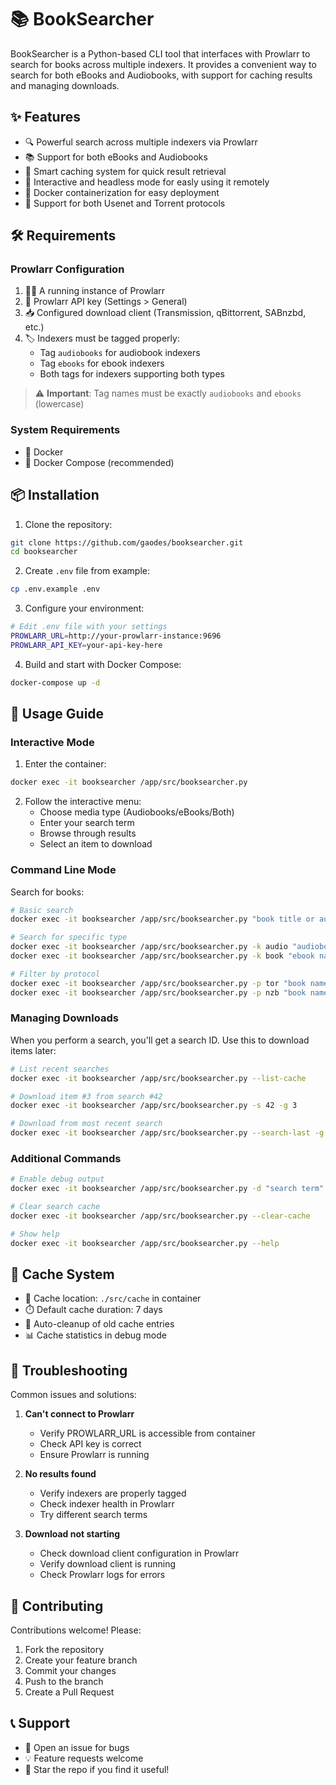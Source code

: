# 📚 BookSearcher

BookSearcher is a Python-based CLI tool that interfaces with Prowlarr to search for books across multiple indexers. It provides a convenient way to search for both eBooks and Audiobooks, with support for caching results and managing downloads.

## ✨ Features

- 🔍 Powerful search across multiple indexers via Prowlarr
- 📚 Support for both eBooks and Audiobooks
- 💾 Smart caching system for quick result retrieval
- 🎯 Interactive and headless mode for easly using it remotely
- 🐳 Docker containerization for easy deployment
- 📡 Support for both Usenet and Torrent protocols

## 🛠️ Requirements

### Prowlarr Configuration

1. 🏃‍♂️ A running instance of Prowlarr
2. 🔑 Prowlarr API key (Settings > General)
3. 📥 Configured download client (Transmission, qBittorrent, SABnzbd, etc.)
4. 🏷️ Indexers must be tagged properly:
   - Tag `audiobooks` for audiobook indexers
   - Tag `ebooks` for ebook indexers
   - Both tags for indexers supporting both types

> ⚠️ **Important**: Tag names must be exactly `audiobooks` and `ebooks` (lowercase)

### System Requirements

- 🐳 Docker
- 🔧 Docker Compose (recommended)

## 📦 Installation

1. Clone the repository:

```bash
git clone https://github.com/gaodes/booksearcher.git
cd booksearcher
```

2. Create `.env` file from example:

```bash
cp .env.example .env
```

3. Configure your environment:

```bash
# Edit .env file with your settings
PROWLARR_URL=http://your-prowlarr-instance:9696
PROWLARR_API_KEY=your-api-key-here
```

4. Build and start with Docker Compose:

```bash
docker-compose up -d
```

## 🚀 Usage Guide

### Interactive Mode

1. Enter the container:

```bash
docker exec -it booksearcher /app/src/booksearcher.py
```

2. Follow the interactive menu:
   - Choose media type (Audiobooks/eBooks/Both)
   - Enter your search term
   - Browse through results
   - Select an item to download

### Command Line Mode

Search for books:

```bash
# Basic search
docker exec -it booksearcher /app/src/booksearcher.py "book title or author"

# Search for specific type
docker exec -it booksearcher /app/src/booksearcher.py -k audio "audiobook name"  # audiobooks only
docker exec -it booksearcher /app/src/booksearcher.py -k book "ebook name"       # ebooks only

# Filter by protocol
docker exec -it booksearcher /app/src/booksearcher.py -p tor "book name"   # torrents only
docker exec -it booksearcher /app/src/booksearcher.py -p nzb "book name"   # usenet only
```

### Managing Downloads

When you perform a search, you'll get a search ID. Use this to download items later:

```bash
# List recent searches
docker exec -it booksearcher /app/src/booksearcher.py --list-cache

# Download item #3 from search #42
docker exec -it booksearcher /app/src/booksearcher.py -s 42 -g 3

# Download from most recent search
docker exec -it booksearcher /app/src/booksearcher.py --search-last -g 2
```

### Additional Commands

```bash
# Enable debug output
docker exec -it booksearcher /app/src/booksearcher.py -d "search term"

# Clear search cache
docker exec -it booksearcher /app/src/booksearcher.py --clear-cache

# Show help
docker exec -it booksearcher /app/src/booksearcher.py --help
```

## 💾 Cache System

- 📂 Cache location: `./src/cache` in container
- ⏱️ Default cache duration: 7 days
- 🧹 Auto-cleanup of old cache entries
- 📊 Cache statistics in debug mode

## 🐛 Troubleshooting

Common issues and solutions:

1. **Can't connect to Prowlarr**
   - Verify PROWLARR_URL is accessible from container
   - Check API key is correct
   - Ensure Prowlarr is running

2. **No results found**
   - Verify indexers are properly tagged
   - Check indexer health in Prowlarr
   - Try different search terms

3. **Download not starting**
   - Check download client configuration in Prowlarr
   - Verify download client is running
   - Check Prowlarr logs for errors

## 🤝 Contributing

Contributions welcome! Please:

1. Fork the repository
2. Create your feature branch
3. Commit your changes
4. Push to the branch
5. Create a Pull Request

## 📞 Support

- 📝 Open an issue for bugs
- 💡 Feature requests welcome
- 🌟 Star the repo if you find it useful!
